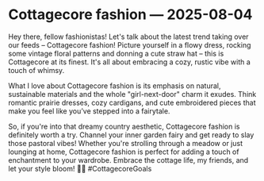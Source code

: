 # Cottagecore fashion — 2025-08-04

Hey there, fellow fashionistas! Let's talk about the latest trend taking over our feeds – Cottagecore fashion! Picture yourself in a flowy dress, rocking some vintage floral patterns and donning a cute straw hat – this is Cottagecore at its finest. It's all about embracing a cozy, rustic vibe with a touch of whimsy.

What I love about Cottagecore fashion is its emphasis on natural, sustainable materials and the whole "girl-next-door" charm it exudes. Think romantic prairie dresses, cozy cardigans, and cute embroidered pieces that make you feel like you’ve stepped into a fairytale.

So, if you're into that dreamy country aesthetic, Cottagecore fashion is definitely worth a try. Channel your inner garden fairy and get ready to slay those pastoral vibes! Whether you're strolling through a meadow or just lounging at home, Cottagecore fashion is perfect for adding a touch of enchantment to your wardrobe. Embrace the cottage life, my friends, and let your style bloom! 🌿🌸 #CottagecoreGoals